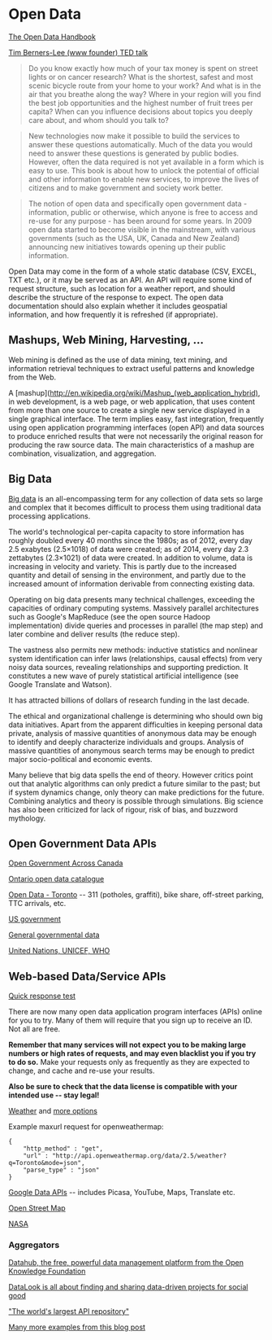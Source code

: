 # Open Data

[The Open Data Handbook](http://opendatahandbook.org/en/index.html)

[Tim Berners-Lee (www founder) TED talk](http://www.ted.com/talks/tim_berners_lee_the_year_open_data_went_worldwide?language=en)

> Do you know exactly how much of your tax money is spent on street lights or on cancer research? What is the shortest, safest and most scenic bicycle route from your home to your work? And what is in the air that you breathe along the way? Where in your region will you find the best job opportunities and the highest number of fruit trees per capita? When can you influence decisions about topics you deeply care about, and whom should you talk to?

> New technologies now make it possible to build the services to answer these questions automatically. Much of the data you would need to answer these questions is generated by public bodies. However, often the data required is not yet available in a form which is easy to use. This book is about how to unlock the potential of official and other information to enable new services, to improve the lives of citizens and to make government and society work better.

> The notion of open data and specifically open government data - information, public or otherwise, which anyone is free to access and re-use for any purpose - has been around for some years. In 2009 open data started to become visible in the mainstream, with various governments (such as the USA, UK, Canada and New Zealand) announcing new initiatives towards opening up their public information.

Open Data may come in the form of a whole static database (CSV, EXCEL, TXT etc.), or it may be served as an API. An API will require some kind of request structure, such as location for a weather report, and should describe the structure of the response to expect. The open data documentation should also explain whether it includes geospatial information, and how frequently it is refreshed (if appropriate).

## Mashups, Web Mining, Harvesting, ... 

Web mining is defined as the use of data mining, text mining, and information retrieval techniques to extract useful patterns and knowledge from the Web.

A [mashup](http://en.wikipedia.org/wiki/Mashup_(web_application_hybrid), in web development, is a web page, or web application, that uses content from more than one source to create a single new service displayed in a single graphical interface. The term implies easy, fast integration, frequently using open application programming interfaces (open API) and data sources to produce enriched results that were not necessarily the original reason for producing the raw source data. The main characteristics of a mashup are combination, visualization, and aggregation. 

## Big Data

[Big data](http://en.wikipedia.org/wiki/Big_data) is an all-encompassing term for any collection of data sets so large and complex that it becomes difficult to process them using traditional data processing applications.

The world's technological per-capita capacity to store information has roughly doubled every 40 months since the 1980s; as of 2012, every day 2.5 exabytes (2.5×1018) of data were created; as of 2014, every day 2.3 zettabytes (2.3×1021) of data were created. In addition to volume, data is increasing in velocity and variety. This is partly due to the increased quantity and detail of sensing in the environment, and partly due to the increased amount of information derivable from connecting existing data. 

Operating on big data presents many technical challenges, exceeding the capacities of ordinary computing systems. Massively parallel architectures such as Google's MapReduce (see the open source Hadoop implementation) divide queries and processes in parallel (the map step) and later combine and deliver results (the reduce step). 

The vastness also permits new methods: inductive statistics and nonlinear system identification can infer laws (relationships, causal effects) from very noisy data sources, revealing relationships and supporting prediction. It constitutes a new wave of purely statistical artificial intelligence (see Google Translate and Watson). 

It has attracted billions of dollars of research funding in the last decade. 

The ethical and organizational challenge is determining who should own big data initiatives. Apart from the apparent difficulties in keeping personal data private, analysis of massive quantities of anonymous data may be enough to identify and deeply characterize individuals and groups. Analysis of massive quantities of anonymous search terms may be enough to predict major socio-political and economic events. 

Many believe that big data spells the end of theory. However critics point out that analytic algorithms can only predict a future similar to the past; but if system dynamics change, only theory can make predictions for the future. Combining analytics and theory is possible through simulations. Big science has also been criticized for lack of rigour, risk of bias, and buzzword mythology.

## Open Government Data APIs

[Open Government Across Canada](http://open.canada.ca/en/maps/open-data-canada)

[Ontario open data catalogue](http://www.ontario.ca/government/open-data-ontario)

[Open Data - Toronto](http://www1.toronto.ca/wps/portal/contentonly?vgnextoid=9e56e03bb8d1e310VgnVCM10000071d60f89RCRD) -- 311 (potholes, graffiti), bike share, off-street parking, TTC arrivals, etc.

[US government](https://www.data.gov/developers/apis)

[General governmental data](http://dev.socrata.com)

[United Nations, UNICEF, WHO](https://www.undata-api.org)

## Web-based Data/Service APIs

[Quick response test](http://httpbin.org)

There are now many open data application program interfaces (APIs) online for you to try. Many of them will require that you sign up to receive an ID. Not all are free. 

**Remember that many services will not expect you to be making large numbers or high rates of requests, and may even blacklist you if you try to do so.** Make your requests only as frequently as they are expected to change, and cache and re-use your results. 

**Also be sure to check that the data license is compatible with your intended use -- stay legal!**

[Weather](http://openweathermap.org/API) and [more options](http://superdevresources.com/weather-forecast-api-for-developing-apps/)

Example maxurl  request for openweathermap:

	{
		"http_method" : "get",
		"url" : "http://api.openweathermap.org/data/2.5/weather?q=Toronto&mode=json",
		"parse_type" : "json"
	}

[Google Data APIs](https://developers.google.com/gdata/docs/directory) -- includes Picasa, YouTube, Maps, Translate etc.

[Open Street Map](http://wiki.openstreetmap.org/wiki/API)

[NASA](http://open.nasa.gov/developer/)

### Aggregators

[Datahub, the free, powerful data management platform from the Open Knowledge Foundation](http://datahub.io)

[DataLook is all about finding and sharing data-driven projects for social good](http://datalook.io)

["The world's largest API repository"](http://www.programmableweb.com/apis/directory)

[Many more examples from this blog post](http://blog.visual.ly/data-sources/)